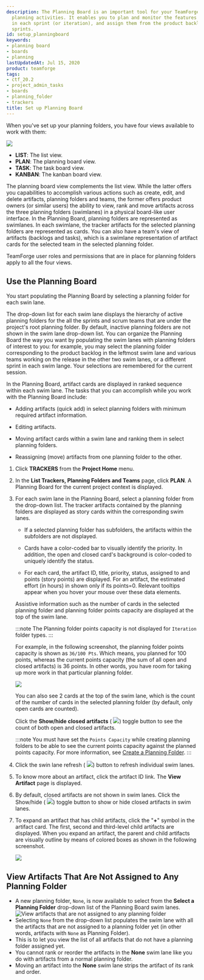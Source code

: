 ```yaml
---
description: The Planning Board is an important tool for your TeamForge project's agile
  planning activities. It enables you to plan and monitor the features that are required
  in each sprint (or iteration), and assign them from the product backlog to specific
  sprints.
id: setup_planningboard
keywords:
- planning board
- boards
- planning
lastUpdatedAt: Jul 15, 2020
product: teamforge
tags:
- ctf_20.2
- project_admin_tasks
- boards
- planning_folder
- trackers
title: Set up Planning Board
---
```



When you've set up your planning folders, you have four views available to work with them: 

 ![](/docs/assets/images/listplantrack01.png)

 * **LIST**: The list view.
 * **PLAN**: The planning board view.
 * **TASK**: The task board view.
 * **KANBAN**: The kanban board view.

The planning board view complements the list view. While the latter offers you capabilities to accomplish various actions such as create, edit, and delete artifacts, planning folders and teams, the former offers product owners (or similar users) the ability to view, rank and move artifacts across the three planning folders (swimlanes) in a physical board-like user interface. In the Planning Board, planning folders are represented as swimlanes. In each swimlane, the tracker artifacts for the selected planning folders are represented as cards. You can also have a team's view of artifacts (backlogs and tasks), which is a swimlane representation of artifact cards for the selected team in the selected planning folder.

TeamForge user roles and permissions that are in place for planning folders apply to all the four views.

## Use the Planning Board

You start populating the Planning Board by selecting a planning folder for each swin lane.

The drop-down list for each swim lane displays the hierarchy of active planning folders for the all the sprints and scrum teams that are under the project's root planning folder. By default, inactive planning folders are not shown in the swim lane drop-down list. You can organize the Planning Board the way you want by populating the swim lanes with planning folders of interest to you: for example, you may select the planning folder corresponding to the product backlog in the leftmost swim lane and various teams working on the release in the other two swim lanes, or a different sprint in each swim lange. Your selections are remembered for the current session.

In the Planning Board, artifact cards are displayed in ranked sequence within each swim lane. The tasks that you can accomplish while you work with the Planning Board include:

 * Adding artifacts (quick add) in select planning folders with minimum required artifact information.

 * Editing artifacts.

 * Moving artifact cards within a swim lane and ranking them in select planning folders.

 * Reassigning (move) artifacts from one planning folder to the other.


 1. Click **TRACKERS** from the **Project Home** menu.

 2. In the **List Trackers, Planning Folders and Teams** page, click **PLAN**. A Planning Board for the current project context is displayed.

 3. For each swim lane in the Planning Board, select a planning folder from the drop-down list. The tracker artifacts contained by the planning folders are displayed as story cards within the corresponding swim lanes.

    * If a selected planning folder has subfolders, the artifacts within the subfolders are not displayed.

    * Cards have a color-coded bar to visually identify the priority. In addition, the open and closed card's background is color-coded to uniquely identify the status.

    * For each card, the artifact ID, title, priority, status, assigned to and points (story points) are displayed. For an artifact, the estimated effort (in hours) in shown only if its points=0. Relevant tooltips appear when you hover your mouse over these data elements.

    Assistive information such as the number of cards in the selected planning folder and planning folder points capacity are displayed at the top of the swim lane.

     :::note
     The Planning folder points capacity is not displayed for `Iteration` folder types.
     :::

    For example, in the following screenshot, the planning folder points capacity is shown as `36/100 Pts`. Which means, you planned for 100 points, whereas the current points capacity (the sum of all open and closed artifacts) is 36 points. In other words, you have room for taking up more work in that particular planning folder.

     ![](/docs/assets/images/swimlane.png)

    You can also see 2 cards at the top of the swim lane, which is the count of the number of cards in the selected planning folder (by default, only open cards are counted).

    Click the **Show/hide closed artifacts** ( ![](/docs/assets/images/showclosedartifacts.png)) toggle button to see the count of both open and closed artifacts.

     :::note
     You must have set the `Points Capacity` while creating planning folders to be able to see the current points capacity against the planned points capacity. For more information, see [Create a Planning Folder](./creatingplanningfolder).
     :::

 4. Click the swin lane refresh ( ![](/docs/assets/images/swimlanerefresh.png)) button to refresh individual swim lanes.

 5. To know more about an artifact, click the artifact ID link. The **View Artifact** page is displayed.

 6. By default, closed artifacts are not shown in swim lanes. Click the Show/hide ( ![](/docs/assets/images/showclosedartifacts.png)) toggle button to show or hide closed artifacts in swim lanes.

 7. To expand an artifact that has child artifacts, click the "**+**" symbol in the artifact card. The first, second and third-level child artifacts are displayed. When you expand an artifact, the parent and child artifacts are visually outline by means of colored boxes as shown in the following screenshot.

     ![](/docs/assets/images/coloredboxes.png)

## View Artifacts That Are Not Assigned to Any Planning Folder
<!-- [artf413446] Documentation for artf397153--Plan Board - View artifacts that are not assigned to a Planning Folder -->

* A new planning folder, `None`, is now available to select from the **Select a Planning Folder** drop-down list of the Planning Board swim lanes.
  ![View artifacts that are not assigned to any planning folder](/docs/assets/images/202-nonpfpb.png)
* Selecting `None` from the drop-down list populates the swim lane with all the artifacts that are not assigned to a planning folder yet (in other words, artifacts with `None` as Planning Folder).
* This is to let you view the list of all artifacts that do not have a planning folder assigned yet. 
* You cannot rank or reorder the artifacts in the **None** swim lane like you do with artifacts from a normal planning folder.
* Moving an artifact into the **None** swim lane strips the artifact of its rank and order.   


